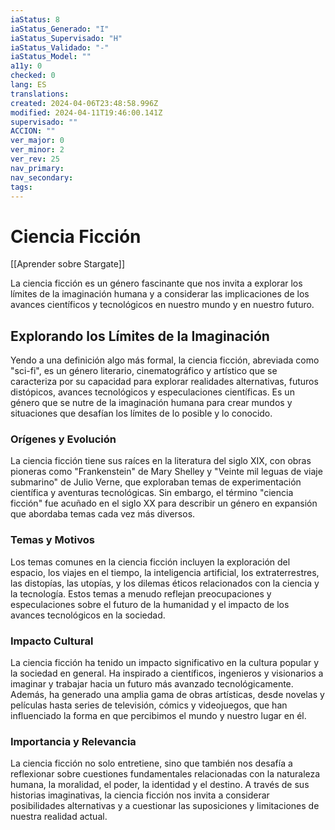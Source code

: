 ```yaml
---
iaStatus: 8
iaStatus_Generado: "I"
iaStatus_Supervisado: "H"
iaStatus_Validado: "-"
iaStatus_Model: ""
a11y: 0
checked: 0
lang: ES
translations: 
created: 2024-04-06T23:48:58.996Z
modified: 2024-04-11T19:46:00.141Z
supervisado: ""
ACCION: ""
ver_major: 0
ver_minor: 2
ver_rev: 25
nav_primary: 
nav_secondary: 
tags:
---
```

# Ciencia Ficción

[[Aprender sobre Stargate]]

La ciencia ficción es un género fascinante que nos invita a explorar los límites de la imaginación humana y a considerar las implicaciones de los avances científicos y tecnológicos en nuestro mundo y en nuestro futuro.

## Explorando los Límites de la Imaginación

Yendo a una definición algo más formal, la ciencia ficción, abreviada como "sci-fi", es un género literario, cinematográfico y artístico que se caracteriza por su capacidad para explorar realidades alternativas, futuros distópicos, avances tecnológicos y especulaciones científicas. Es un género que se nutre de la imaginación humana para crear mundos y situaciones que desafían los límites de lo posible y lo conocido.

### Orígenes y Evolución
La ciencia ficción tiene sus raíces en la literatura del siglo XIX, con obras pioneras como "Frankenstein" de Mary Shelley y "Veinte mil leguas de viaje submarino" de Julio Verne, que exploraban temas de experimentación científica y aventuras tecnológicas. Sin embargo, el término "ciencia ficción" fue acuñado en el siglo XX para describir un género en expansión que abordaba temas cada vez más diversos.

### Temas y Motivos
Los temas comunes en la ciencia ficción incluyen la exploración del espacio, los viajes en el tiempo, la inteligencia artificial, los extraterrestres, las distopías, las utopías, y los dilemas éticos relacionados con la ciencia y la tecnología. Estos temas a menudo reflejan preocupaciones y especulaciones sobre el futuro de la humanidad y el impacto de los avances tecnológicos en la sociedad.

### Impacto Cultural
La ciencia ficción ha tenido un impacto significativo en la cultura popular y la sociedad en general. Ha inspirado a científicos, ingenieros y visionarios a imaginar y trabajar hacia un futuro más avanzado tecnológicamente. Además, ha generado una amplia gama de obras artísticas, desde novelas y películas hasta series de televisión, cómics y videojuegos, que han influenciado la forma en que percibimos el mundo y nuestro lugar en él.

### Importancia y Relevancia
La ciencia ficción no solo entretiene, sino que también nos desafía a reflexionar sobre cuestiones fundamentales relacionadas con la naturaleza humana, la moralidad, el poder, la identidad y el destino. A través de sus historias imaginativas, la ciencia ficción nos invita a considerar posibilidades alternativas y a cuestionar las suposiciones y limitaciones de nuestra realidad actual.


